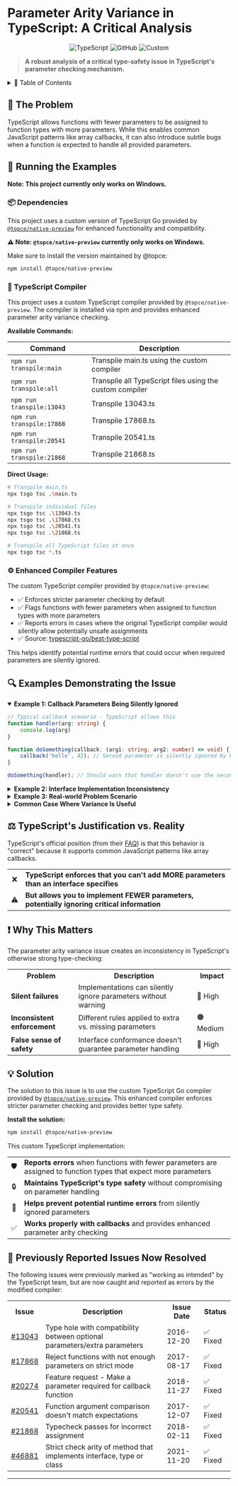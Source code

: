 # Parameter Arity Variance in TypeScript: A Critical Analysis

<div align="center">
  
![TypeScript](https://img.shields.io/badge/TypeScript-007ACC?style=for-the-badge&logo=typescript&logoColor=white)
![GitHub](https://img.shields.io/badge/GitHub-100000?style=for-the-badge&logo=github&logoColor=white)
![Custom](https://img.shields.io/badge/Parameter_Variance-Critical-red?style=for-the-badge)

</div>

> **A robust analysis of a critical type-safety issue in TypeScript's parameter checking mechanism.**

<details>
<summary>📑 Table of Contents</summary>

- [📌 The Problem](#-the-problem)
- [🚀 Running the Examples](#-running-the-examples)
- [🔍 Examples Demonstrating the Issue](#-examples-demonstrating-the-issue)
- [⚖️ TypeScript's Justification vs. Reality](#️-typescripts-justification-vs-reality)
- [❗ Why This Matters](#-why-this-matters)
- [💡 Solution](#-solution)
- [🔄 Previously Reported Issues Now Resolved](#-previously-reported-issues-now-resolved)

</details>

## 📌 The Problem

TypeScript allows functions with fewer parameters to be assigned to function types with more parameters. While this enables common JavaScript patterns like array callbacks, it can also introduce subtle bugs when a function is expected to handle all provided parameters.

## 🚀 Running the Examples

**Note: This project currently only works on Windows.**

### 📦 Dependencies

This project uses a custom version of TypeScript Go provided by [`@topce/native-preview`](https://www.npmjs.com/package/@topce/native-preview) for enhanced functionality and compatibility.

**⚠️ Note: `@topce/native-preview` currently only works on Windows.**

Make sure to install the version maintained by @topce:

```bash
npm install @topce/native-preview
```

### 🔧 TypeScript Compiler

This project uses a custom TypeScript compiler provided by `@topce/native-preview`. The compiler is installed via npm and provides enhanced parameter arity variance checking.

**Available Commands:**

| Command | Description |
|---------|-------------|
| `npm run transpile:main` | Transpile main.ts using the custom compiler |
| `npm run transpile:all` | Transpile all TypeScript files using the custom compiler |
| `npm run transpile:13043` | Transpile 13043.ts |
| `npm run transpile:17868` | Transpile 17868.ts |
| `npm run transpile:20541` | Transpile 20541.ts |
| `npm run transpile:21868` | Transpile 21868.ts |

**Direct Usage:**

```bash
# Transpile main.ts
npx tsgo tsc .\main.ts

# Transpile individual files
npx tsgo tsc .\13043.ts
npx tsgo tsc .\17868.ts
npx tsgo tsc .\20541.ts
npx tsgo tsc .\21868.ts

# Transpile all TypeScript files at once
npx tsgo tsc *.ts
```

### ⚙️ Enhanced Compiler Features

The custom TypeScript compiler provided by `@topce/native-preview`:

- ✅ Enforces stricter parameter checking by default
- ✅ Flags functions with fewer parameters when assigned to function types with more parameters
- ✅ Reports errors in cases where the original TypeScript compiler would silently allow potentially unsafe assignments
- ✅ Source: [typescript-go/best-type-script](https://github.com/topce/typescript-go/tree/best-type-script)

This helps identify potential runtime errors that could occur when required parameters are silently ignored.

## 🔍 Examples Demonstrating the Issue

<details open>
<summary><b>Example 1: Callback Parameters Being Silently Ignored</b></summary>

```typescript
// Typical callback scenario - TypeScript allows this
function handler(arg: string) {
    console.log(arg)
}

function doSomething(callback: (arg1: string, arg2: number) => void) {
    callback('hello', 42); // Second parameter is silently ignored by handler
}

doSomething(handler); // Should warn that handler doesn't use the second parameter
```

</details>

<details>
<summary><b>Example 2: Interface Implementation Inconsistency</b></summary>

```ts
interface I {
    hi(a: string, b: string): void;
}

// Error - TypeScript correctly prevents adding MORE parameters
class A implements I {
    hi(a: string, b: string, c: string): void { // Error: Too many parameters
        throw new Error("Method not implemented." + a);
    }
}

// No error - but should be flagged as potentially unsafe
class B implements I {
    hi(a: string): void { // Only handles first parameter when interface requires two
        throw new Error("Method not implemented." + a);
    }
};
```

</details>

<details>
<summary><b>Example 3: Real-world Problem Scenario</b></summary>

```ts
// A service interface that processes users
interface UserService {
    processUser(name: string, id: number): void;
}

class BrokenUserService implements UserService {
    // TypeScript accepts this despite missing the required id parameter
    processUser(name: string): void {
        // This implementation never uses the id, which could cause logic errors
        console.log(`Processing user ${name}`);
        // What if business logic depended on the id parameter?
    }
}

function requireBothParameters(callback: (a: string, b: number) => void) {
    // This function assumes callback will use both parameters
    callback("test", 123);
}

// TypeScript allows this despite handler ignoring the second parameter
requireBothParameters(handler);
```

</details>

<details>
<summary><b>Common Case Where Variance Is Useful</b></summary>

```ts
// Standard array iteration - here we want to allow partial parameter usage
let items = [1, 2, 3];
items.forEach(arg => console.log(arg)); // Only using first parameter is fine
items.forEach(() => console.log("Counting")); // Sometimes we don't need parameters at all
```

</details>

## ⚖️ TypeScript's Justification vs. Reality

TypeScript's official position (from their [FAQ](https://github.com/Microsoft/TypeScript/wiki/FAQ#parameter-arity-variance-is-correct)) is that this behavior is "correct" because it supports common JavaScript patterns like array callbacks.

<div align="center">
  <table>
    <tr>
      <td align="center">❌</td>
      <td><b>TypeScript enforces that you can't add MORE parameters than an interface specifies</b></td>
    </tr>
    <tr>
      <td align="center">⚠️</td>
      <td><b>But allows you to implement FEWER parameters, potentially ignoring critical information</b></td>
    </tr>
  </table>
</div>

## ❗ Why This Matters

The parameter arity variance issue creates an inconsistency in TypeScript's otherwise strong type-checking:

<div align="center">
<table>
  <tr>
    <th>Problem</th>
    <th>Description</th>
    <th>Impact</th>
  </tr>  <tr>
    <td><b>Silent failures</b></td>
    <td>Implementations can silently ignore parameters without warning</td>
    <td>🔴 High</td>
  </tr>
  <tr>
    <td><b>Inconsistent enforcement</b></td>
    <td>Different rules applied to extra vs. missing parameters</td>
    <td>🟠 Medium</td>
  </tr>
  <tr>
    <td><b>False sense of safety</b></td>
    <td>Interface conformance doesn't guarantee parameter handling</td>
    <td>🔴 High</td>
  </tr>
</table>
</div>

## 💡 Solution

The solution to this issue is to use the custom TypeScript Go compiler provided by [`@topce/native-preview`](https://www.npmjs.com/package/@topce/native-preview). This enhanced compiler enforces stricter parameter checking and provides better type safety.

**Install the solution:**

```bash
npm install @topce/native-preview
```

This custom TypeScript implementation:

<div align="center">
<table>
  <tr>
    <td align="center">🛡️</td>
    <td><b>Reports errors</b> when functions with fewer parameters are assigned to function types that expect more parameters</td>
  </tr>
  <tr>
    <td align="center">🔒</td>
    <td><b>Maintains TypeScript's type safety</b> without compromising on parameter handling</td>
  </tr>
  <tr>
    <td align="center">🚫</td>
    <td><b>Helps prevent potential runtime errors</b> from silently ignored parameters</td>
  </tr>  <tr>
    <td align="center">✅</td>
    <td><b>Works properly with callbacks</b> and provides enhanced parameter arity checking</td>
  </tr>
</table>
</div>

## 🔄 Previously Reported Issues Now Resolved

The following issues were previously marked as "working as intended" by the TypeScript team, but are now caught and reported as errors by the modified compiler:

<div align="center">
<table>
  <tr>
    <th>Issue</th>
    <th>Description</th>
    <th>Issue Date</th>
    <th>Status</th>
  </tr>
  <tr>
    <td><a href="https://github.com/microsoft/TypeScript/issues/13043">#13043</a></td>
    <td>Type hole with compatibility between optional parameters/extra parameters</td>
    <td>2016-12-20</td>
    <td>✅ Fixed</td>
  </tr>
  <tr>
    <td><a href="https://github.com/microsoft/TypeScript/issues/17868">#17868</a></td>
    <td>Reject functions with not enough parameters on strict mode</td>
    <td>2017-08-17</td>
    <td>✅ Fixed</td>
  </tr>
  <tr>
    <td><a href="https://github.com/microsoft/TypeScript/issues/20274">#20274</a></td>
    <td>Feature request - Make a parameter required for callback function</td>
    <td>2018-11-27</td>
    <td>✅ Fixed</td>
  </tr>
  <tr>
    <td><a href="https://github.com/microsoft/TypeScript/issues/20541">#20541</a></td>
    <td>Function argument comparison doesn't match expectations</td>
    <td>2017-12-07</td>
    <td>✅ Fixed</td>
  </tr>
  <tr>
    <td><a href="https://github.com/microsoft/TypeScript/issues/21868">#21868</a></td>
    <td>Typecheck passes for incorrect assignment</td>
    <td>2018-02-11</td>
    <td>✅ Fixed</td>
  </tr>
  <tr>
    <td><a href="https://github.com/microsoft/TypeScript/issues/46881">#46881</a></td>
    <td>Strict check arity of method that implements interface, type or class</td>
    <td>2021-11-20</td>
    <td>✅ Fixed</td>
  </tr>
</table>
</div>

---
